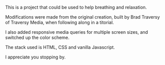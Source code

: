 This is a project that could be used to help breathing and relaxation.

Modifications were made from the original creation, built by Brad Traversy of Traversy Media, when following along in a titorial.

I also added responsive media queries for multiple screen sizes, and switched up the color scheme.

The stack used is HTML, CSS and vanilla Javascript.

I appreciate you stopping by.
